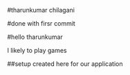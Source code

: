 #tharunkumar chilagani

#done with firsr commit

#hello tharunkumar

I likely to play games

##setup created here for our application

